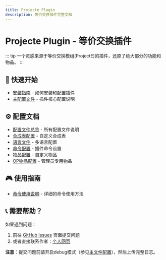 ```yaml
---
title: Projecte Plugin
description: 等价交换插件完整文档
---
```


# Projecte Plugin - 等价交换插件

::: tip
一个灵感来源于等价交换模组(ProjectE)的插件，还原了绝大部分的功能和物品。
:::

## 🚀 快速开始

- [安装指南](./one.md) - 如何安装和配置插件
- [主配置文件](./pemainconfig.md) - 插件核心配置说明

## ⚙️ 配置文档

- [配置文件总览](./projecteconfig.md) - 所有配置文件说明
- [合成表配置](./perecipe.md) - 自定义合成表
- [语言文件](./pelang.md) - 多语言配置
- [命令配置](./pecmd.md) - 插件命令设置
- [物品配置](./peci.md) - 自定义物品
- [OP物品配置](./peopi.md) - 管理员专用物品

## 🎮 使用指南

- [命令使用说明](./pecmdusage.md) - 详细的命令使用方法

## 📞 需要帮助？

如果遇到问题：
1. 前往 [GitHub Issues](https://github.com/Little100/docs/issues) 页面提交问题
2. 或者直接联系作者：[个人网页](https://www.little100.top)

**注意**：提交问题前请开启debug模式（参见[主文件配置](./pemainconfig.md)），然后上传完整日志。

